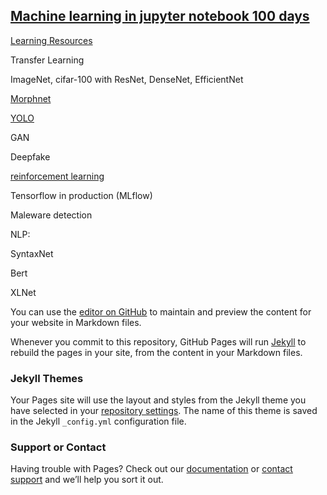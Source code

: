 ## [Machine learning in jupyter notebook 100 days](https://epadam.github.io/machine-learning-with-jupyter-notebook-100-days/)

[Learning Resources](learning_resources.md)

Transfer Learning

ImageNet, cifar-100 with ResNet, DenseNet, EfficientNet

[Morphnet](Morphnet.ipynb)

[YOLO](YOLO.ipynb)

GAN

Deepfake

[reinforcement learning](reinforcement_learning.ipynb)

Tensorflow in production (MLflow)

Maleware detection

NLP:

SyntaxNet

Bert 

XLNet

You can use the [editor on GitHub](https://github.com/epadam/machine-learning-with-jupyter-notebook-100-days/edit/master/README.md) to maintain and preview the content for your website in Markdown files.

Whenever you commit to this repository, GitHub Pages will run [Jekyll](https://jekyllrb.com/) to rebuild the pages in your site, from the content in your Markdown files.



### Jekyll Themes

Your Pages site will use the layout and styles from the Jekyll theme you have selected in your [repository settings](https://github.com/epadam/machine-learning-with-jupyter-notebook-100-days/settings). The name of this theme is saved in the Jekyll `_config.yml` configuration file.

### Support or Contact

Having trouble with Pages? Check out our [documentation](https://help.github.com/categories/github-pages-basics/) or [contact support](https://github.com/contact) and we’ll help you sort it out.
